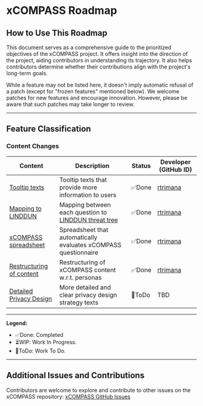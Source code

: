 # xCOMPASS Roadmap

## How to Use This Roadmap
This document serves as a comprehensive guide to the prioritized objectives of the xCOMPASS project. It offers insight into the direction of the project, aiding contributors in understanding its trajectory. It also helps contributors determine whether their contributions align with the project's long-term goals.

While a feature may not be listed here, it doesn't imply automatic refusal of a patch (except for "frozen features" mentioned below). We welcome patches for new features and encourage innovation. However, please be aware that such patches may take longer to review.

---

## Feature Classification

### Content Changes
| Content                          | Description                                      | Status      | Developer (GitHub ID)        |
|----------------------------------|--------------------------------------------------|-------------|------------------------------|
| [Tooltip texts](https://github.com/Comcast/xCompass/blob/main/xCOMPASS/xCOMPASS.md) | Tooltip texts that provide more information to users    | ✅Done   | [rtrimana](https://github.com/rtrimana) |
| [Mapping to LINDDUN](https://github.com/Comcast/xCompass/blob/main/xCOMPASS/xCOMPASS.md) | Mapping between each question to [LINDDUN threat tree](https://linddun.org/threat-trees/)     | ✅Done   | [rtrimana](https://github.com/rtrimana) |
| [xCOMPASS spreadsheet](https://github.com/Comcast/xCompass/blob/main/xCOMPASS%20Spreadsheet%20v1.0.xlsx) | Spreadsheet that automatically evaluates xCOMPASS questionnaire     | ✅Done   | [rtrimana](https://github.com/rtrimana) |
| [Restructuring of content](https://github.com/Comcast/xCompass/blob/main/xCOMPASS/xCOMPASS.md) | Restructuring of xCOMPASS content w.r.t. personas     | ✅Done   | [rtrimana](https://github.com/rtrimana) |
| [Detailed Privacy Design](https://github.com/Comcast/xCompass/blob/main/xCOMPASS/xCOMPASS.md) | More detailed and clear privacy design strategy texts      | 🚧ToDo   | TBD |

---

**Legend:**
- ✅Done: Completed
- ⏳WIP: Work In Progress.
- 🚧ToDo: Work To Do.
---

## Additional Issues and Contributions

Contributors are welcome to explore and contribute to other issues on the xCOMPASS repository: [xCOMPASS GitHub Issues](https://github.com/Comcast/xCOMPASS/issues)
